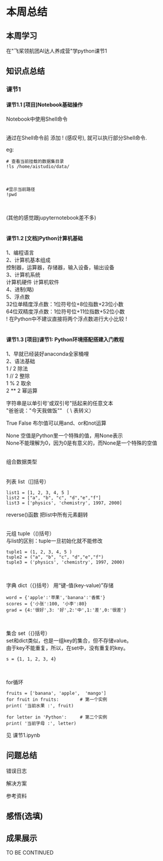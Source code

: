 # 本周总结  

## 本周学习  

在"飞桨领航团AI达人养成营"学python课节1  
 

## 知识点总结  

### 课节1  

#### 课节1.1 [项目]Notebook基础操作  

Notebook中使用Shell命令  
<br/>  

通过在Shell命令前 添加 ! (感叹号), 就可以执行部分Shell命令.  

eg:  
    
    # 查看当前挂载的数据集目录
    !ls /home/aistudio/data/  
<br/>  
    
    #显示当前路径
    !pwd  
<br/>

(其他的感觉跟jupyternotebook差不多)  
<br/>  

#### 课节1.2 [文档]Python计算机基础  

1、编程语言  
2、计算机基本组成  
控制器，运算器，存储器，输入设备，输出设备  
3、计算机系统  
计算机硬件  计算机软件  
4、进制(略)  
5、浮点数  
32位单精度浮点数：1位符号位+8位指数+23位小数  
64位双精度浮点数：1位符号位+11位指数+52位小数  
! 在Python中不建议直接将两个浮点数进行大小比较 !  
<br/>  

#### 课节1.3 [项目]课节1: Python环境搭配搭建入门教程  

1、早就已经装好anaconda全家桶哩  
2、语法基础  
1 / 2       除法  
1 // 2      整除  
1 % 2       取余  
2 ** 2      幂运算   


字符串是以单引号'或双引号"括起来的任意文本  
    "爸爸说：\"今天我做饭\""    （ \ 表转义）
 
True False  布尔值可以用and、or和not运算  
 
None    空值是Python里一个特殊的值，用None表示  
None不能理解为0，因为0是有意义的，而None是一个特殊的空值  
<br/>  

组合数据类型  
<br/>  
列表    list（[]括号）  

    list1 = [1, 2, 3, 4, 5 ]  
    list2 = ["a", "b", "c", "d","e","f"]  
    list3 = ['physics', 'chemistry', 1997, 2000]  

reverse()函数 把list中所有元素翻转  
<br/>  

元组    tuple（()括号）  
与list的区别：tuple一旦初始化就不能修改  

    tuple1 = (1, 2, 3, 4, 5 )  
    tuple2 = ("a", "b", "c", "d","e","f")  
    tuple3 = ('physics', 'chemistry', 1997, 2000)
<br/>  

字典    dict（{}括号）    用“键-值(key-value)”存储  

    word = {'apple':'苹果','banana':'香蕉'}  
    scores = {'小张':100, '小李':80}  
    grad = {4:'很好',3: '好',2:'中',1:'差',0:'很差'}  
<br/>  

集合    set（{}括号）  
set和dict类似，也是一组key的集合，但不存储value。  
由于key不能重复，所以，在set中，没有重复的key。  

    s = {1, 1, 2, 3, 4}  
<br/>  

for循环  

    fruits = ['banana', 'apple',  'mango']  
    for fruit in fruits:        # 第一个实例  
    print( '当前水果 :', fruit)
    
    for letter in 'Python':     # 第二个实例  
    print( '当前字母 :', letter)  







  见  课节1.ipynb


## 问题总结  

错误日志


解决方案


参考资料


## 感悟(选填)  


## 成果展示  

TO BE CONTINUED